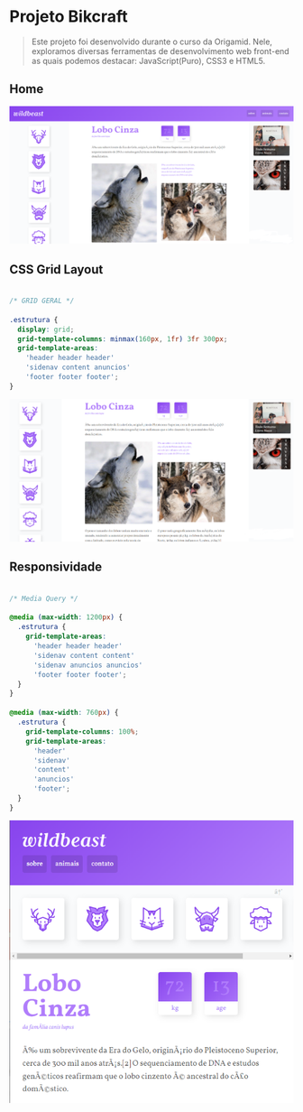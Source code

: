 # Projeto Bikcraft
> Este projeto foi desenvolvido durante o curso da Origamid. Nele, exploramos diversas ferramentas de desenvolvimento web front-end as quais podemos destacar: JavaScript(Puro), CSS3 e HTML5.

## Home

![](/img/readme/home.png)

## CSS Grid Layout
```CSS

/* GRID GERAL */

.estrutura {
  display: grid;
  grid-template-columns: minmax(160px, 1fr) 3fr 300px;
  grid-template-areas:
    'header header header'
    'sidenav content anuncios'
    'footer footer footer';
}

```


![](/img/readme/grid2.png)

## Responsividade

```CSS

/* Media Query */

@media (max-width: 1200px) {
  .estrutura {
    grid-template-areas:
      'header header header'
      'sidenav content content'
      'sidenav anuncios anuncios'
      'footer footer footer';
  }
}

@media (max-width: 760px) {
  .estrutura {
    grid-template-columns: 100%;
    grid-template-areas:
      'header'
      'sidenav'
      'content'
      'anuncios'
      'footer';
  }
}

```

![](/img/readme/respon2.png)







